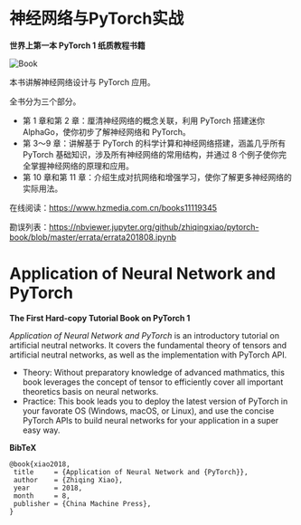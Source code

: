 # 神经网络与PyTorch实战 

**世界上第一本 PyTorch 1 纸质教程书籍**

![Book](http://www.cmpbook.com/data/stackroom/6/605771.jpg)

本书讲解神经网络设计与 PyTorch 应用。

全书分为三个部分。
- 第 1 章和第 2 章：厘清神经网络的概念关联，利用 PyTorch 搭建迷你 AlphaGo，使你初步了解神经网络和 PyTorch。
- 第 3～9 章：讲解基于 PyTorch 的科学计算和神经网络搭建，涵盖几乎所有 PyTorch 基础知识，涉及所有神经网络的常用结构，并通过 8 个例子使你完全掌握神经网络的原理和应用。
- 第 10 章和第 11 章：介绍生成对抗网络和增强学习，使你了解更多神经网络的实际用法。

在线阅读：https://www.hzmedia.com.cn/books11119345

勘误列表：https://nbviewer.jupyter.org/github/zhiqingxiao/pytorch-book/blob/master/errata/errata201808.ipynb

# Application of Neural Network and PyTorch

**The First Hard-copy Tutorial Book on PyTorch 1**

_Application of Neural Network and PyTorch_ is an introductory tutorial on artificial neutral networks. It covers the fundamental theory of tensors and artificial neutral networks, as well as the implementation with PyTorch API.
- Theory: Without preparatory knowledge of advanced mathmatics, this book leverages the concept of tensor to efficiently cover all important theoretics basis on neural networks.
- Practice: This book leads you to deploy the latest version of PyTorch in your favorate OS (Windows, macOS, or Linux), and use the concise PyTorch APIs to build neural networks for your application in a super easy way.



**BibTeX**

    @book{xiao2018,
     title     = {Application of Neural Network and {PyTorch}},
     author    = {Zhiqing Xiao},
     year      = 2018,
     month     = 8,
     publisher = {China Machine Press},
    }
